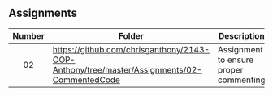 ## Assignments

| Number | Folder | Description |
| :----: | ------ | ----------- |
|   02     |  https://github.com/chrisganthony/2143-OOP-Anthony/tree/master/Assignments/02-CommentedCode      |  Assignment to ensure proper commenting           |
